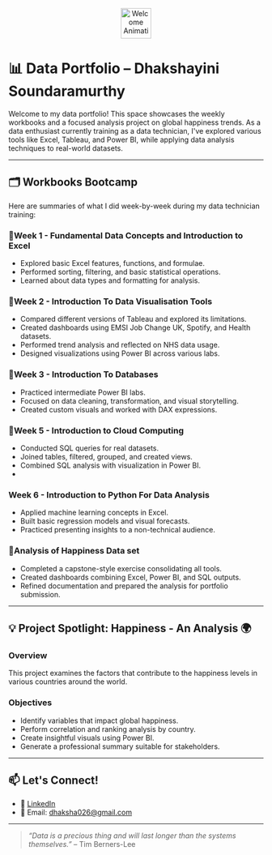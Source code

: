 <p align="center">
  <img src="https://media3.giphy.com/media/v1.Y2lkPTc5MGI3NjExa2o5MXl1MTd0emliamduNTdrY3FxMGgzYnBmczBtNjFzand6aXp0NyZlcD12MV9pbnRlcm5hbF9naWZfYnlfaWQmY3Q9Zw/ZXeu1ruJRVNoIrhXRh/giphy.gif" alt="Welcome Animation" width="60"/>
</p>

# 📊 Data Portfolio – Dhakshayini Soundaramurthy

Welcome to my data portfolio! This space showcases the weekly workbooks and a focused analysis project on global happiness trends. As a data enthusiast currently training as a data technician, I've explored various tools like Excel, Tableau, and Power BI, while applying data analysis techniques to real-world datasets.

---

## 🗂️ Workbooks Bootcamp

Here are summaries of what I did week-by-week during my data technician training:

### 🔹Week 1 - Fundamental Data Concepts and Introduction to Excel
- Explored basic Excel features, functions, and formulae.
- Performed sorting, filtering, and basic statistical operations.
- Learned about data types and formatting for analysis.

### 🔹Week 2 - Introduction To Data Visualisation Tools
- Compared different versions of Tableau and explored its limitations.
- Created dashboards using EMSI Job Change UK, Spotify, and Health datasets.
- Performed trend analysis and reflected on NHS data usage.
- Designed visualizations using Power BI across various labs.

### 🔹Week 3 - Introduction To Databases
- Practiced intermediate Power BI labs.
- Focused on data cleaning, transformation, and visual storytelling.
- Created custom visuals and worked with DAX expressions.

### 🔹Week 5 - Introduction to Cloud Computing
- Conducted SQL queries for real datasets.
- Joined tables, filtered, grouped, and created views.
- Combined SQL analysis with visualization in Power BI.
- 
###  Week 6 - Introduction to Python For Data Analysis
- Applied machine learning concepts in Excel.
- Built basic regression models and visual forecasts.
- Practiced presenting insights to a non-technical audience.

### 🔹Analysis of Happiness Data set
- Completed a capstone-style exercise consolidating all tools.
- Created dashboards combining Excel, Power BI, and SQL outputs.
- Refined documentation and prepared the analysis for portfolio submission.

---

## 💡 Project Spotlight: Happiness - An Analysis 🌍

### Overview
This project examines the factors that contribute to the happiness levels in various countries around the world.

### Objectives
- Identify variables that impact global happiness.
- Perform correlation and ranking analysis by country.
- Create insightful visuals using Power BI.
- Generate a professional summary suitable for stakeholders.

---

## 📫 Let's Connect!

- 🔗 [LinkedIn](https://www.linkedin.com/in/dhakshasound/)
- 📧 Email: dhaksha026@gmail.com

---

> *“Data is a precious thing and will last longer than the systems themselves.”* – Tim Berners-Lee
